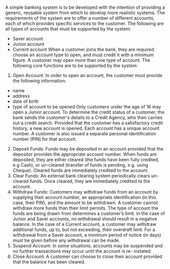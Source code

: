 A simple banking system is to be developed with the intention of providing a generic, reusable system from which to develop more realistic systems. The requirements of the system are to offer a number of different accounts, each of which provides specific services to the customer. The following are all types of accounts that must be supported by the system:  
* Saver account
* Junior account
* Current account
When a customer joins the bank, they are required choose an account type to open, and must credit it with a minimum figure. A customer may open more than one type of account.
The following core functions are to be supported by the system:  
1. Open Account: In order to open an account, the customer must provide the
following information:  
* name
* address
* date of birth
* type of account to be opened
Only customers under the age of 16 may open a Junior account. To determine the credit status of a customer, the bank sends the customer's details to a Credit Agency, who then carries out a credit search. Provided that the customer has a satisfactory credit history, a new account is opened. Each account has a unique account number. A customer is also issued a separate personal identification number (PIN) for that account.  
2. Deposit Funds: Funds may be deposited in an account provided that the depositor provides the appropriate account number. When funds are deposited, they are either cleared (the funds have been fully credited, e.g Cash), or un-cleared (transfer of funds is pending, e.g. using Cheque). Cleared funds are immediately credited to the account.
3. Clear Funds: An external bank clearing system periodically clears un-cleared funds. Once cleared, they are immediately credited to the account.  
4. Withdraw Funds: Customers may withdraw funds from an account by supplying their account number, an appropriate identification (in this case, their PIN), and the amount to be withdrawn. A customer cannot withdraw more funds than their limit permits. The type of account the funds are being drawn from determines a customer’s limit. In the case of Junior and Saver accounts, no withdrawal should result in a negative balance. In the case of a Current account, a customer may withdraw additional funds, up to, but not exceeding, their overdraft limit. For a withdrawal from a Saver account, a minimum period of notice (in days) must be given before any withdrawal can be made.  
5. Suspend Account: In some situations, accounts may be suspended and no further transactions may occur until the account is re- instated.  
6. Close Account: A customer can choose to close their account provided that the balance has been cleared.  